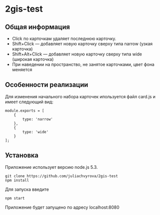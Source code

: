 # 2gis-test

## Общая информация
 - Click по карточкам удаляет последнюю карточку. 
 - Shift+Click — добавляет новую карточку сверху типа narrow (узкая карточка)
 - Shift+Alt+Click — добавляет новую карточку сверху типа wide (широкая карточка)
 - При наведении на пространство, не занятое карточками, цвет фона меняется

## Особенности реализации
Для изменения начального набора карточек ипользуется файл card.js и имеет следующий вид:
```
module.exports = [
    {
        type: 'narrow'
    },
    {
        type: 'wide'
    }
];
```

## Установка
Приложение использует версию node.js 5.3.
```
git clone https://github.com/juliachvyrova/2gis-test
npm install
```
Для запуска введите 
```
npm start
```
Приложение будет запущено по адресу localhost:8080
